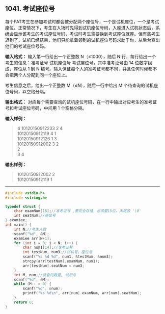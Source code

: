 ﻿## 1041. 考试座位号
每个PAT考生在参加考试时都会被分配两个座位号，一个是试机座位，一个是考试座位。正常情况下，考生在入场时先得到试机座位号码，入座进入试机状态后，系统会显示该考生的考试座位号码，考试时考生需要换到考试座位就座。但有些考生迟到了，试机已经结束，他们只能拿着领到的试机座位号码求助于你，从后台查出他们的考试座位号码。

**输入格式：**
输入第一行给出一个正整数 N（≤1000），随后 N 行，每行给出一个考生的信息：准考证号 试机座位号 考试座位号。其中准考证号由 14 位数字组成，座位从 1 到 N 编号。输入保证每个人的准考证号都不同，并且任何时候都不会把两个人分配到同一个座位上。

考生信息之后，给出一个正整数 M（≤N），随后一行中给出 M 个待查询的试机座位号码，以空格分隔。

**输出格式：**
对应每个需要查询的试机座位号码，在一行中输出对应考生的准考证号和考试座位号码，中间用 1 个空格分隔。

**输入样例：**
>4
10120150912233 2 4  
10120150912119 4 1  
10120150912126 1 3  
10120150912002 3 2  
2  
3 4  

**输出样例：**
>10120150912002 2  
10120150912119 1  

---
```c
#include <stdio.h>
#include <string.h>

typedef struct {
	char examNum[15];//准考证号 ,要完全存储，必须要15位，末尾放 '\0' 
	int seatNum;//座位号 
} examiee;
int main() {
	int N;//考生人数
	scanf("%d", &N);
	examiee arr[N+1];
	for (int i = 0; i < N; i++) {
		char num1[14];//准考证号
		int testNum, num3;//试机号，座位号 
		scanf("%s %d %d", num1, &testNum, &num3);
		strcpy(arr[testNum].examNum, num1);
		arr[testNum].seatNum = num3;
	} 
	int M, num;//待查的数量, 试机号 
	scanf("%d", &M);
	while (M-- > 0) {
		scanf("%d", &num);
		printf("%s %d\n", arr[num].examNum, arr[num].seatNum);
	}
	return 0;
}
```